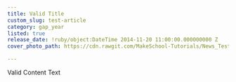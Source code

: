 ```yaml
---
title: Valid Title
custom_slug: test-article
category: gap_year
listed: true
release_date: !ruby/object:DateTime 2014-11-20 11:00:00.000000000 Z
cover_photo_path: https://cdn.rawgit.com/MakeSchool-Tutorials/News_Tests/8b8c095d4e898fe7d15cf2aa428e081a2b0667cb/3193650e-032c-400f-b302-cc907ffe7460/cover_photo.png

---
```

Valid Content Text